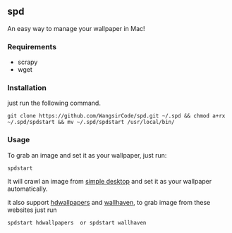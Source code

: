 ## spd
An easy way to manage your wallpaper in Mac!


### Requirements 
- scrapy
- wget

### Installation
just run the following command.

```
git clone https://github.com/WangsirCode/spd.git ~/.spd && chmod a+rx ~/.spd/spdstart && mv ~/.spd/spdstart /usr/local/bin/
```

### Usage
To grab an image and set it as your wallpaper, just run:

```
spdstart
```
It will crawl an image from [simple desktop](http://simpledesktops.com/) and set it as your wallpaper automatically.

it also support [hdwallpapers](https://www.hdwallpapers.in) and [wallhaven](https://alpha.wallhaven.cc), to grab image from these websites just run

```
spdstart hdwallpapers  or spdstart wallhaven
```




